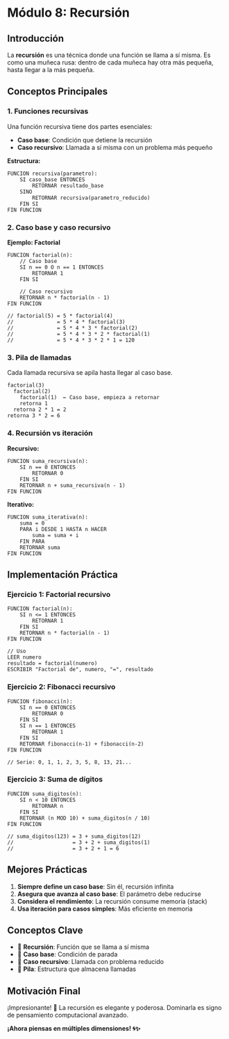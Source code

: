 # Módulo 8: Recursión

## Introducción

La **recursión** es una técnica donde una función se llama a sí misma. Es como una muñeca rusa: dentro de cada muñeca hay otra más pequeña, hasta llegar a la más pequeña.

## Conceptos Principales

### 1. Funciones recursivas

Una función recursiva tiene dos partes esenciales:
- **Caso base**: Condición que detiene la recursión
- **Caso recursivo**: Llamada a sí misma con un problema más pequeño

**Estructura:**
```
FUNCION recursiva(parametro):
    SI caso_base ENTONCES
        RETORNAR resultado_base
    SINO
        RETORNAR recursiva(parametro_reducido)
    FIN SI
FIN FUNCION
```

### 2. Caso base y caso recursivo

**Ejemplo: Factorial**
```
FUNCION factorial(n):
    // Caso base
    SI n == 0 O n == 1 ENTONCES
        RETORNAR 1
    FIN SI
    
    // Caso recursivo
    RETORNAR n * factorial(n - 1)
FIN FUNCION

// factorial(5) = 5 * factorial(4)
//              = 5 * 4 * factorial(3)
//              = 5 * 4 * 3 * factorial(2)
//              = 5 * 4 * 3 * 2 * factorial(1)
//              = 5 * 4 * 3 * 2 * 1 = 120
```

### 3. Pila de llamadas

Cada llamada recursiva se apila hasta llegar al caso base.

```
factorial(3)
  factorial(2)
    factorial(1)  ← Caso base, empieza a retornar
    retorna 1
  retorna 2 * 1 = 2
retorna 3 * 2 = 6
```

### 4. Recursión vs iteración

**Recursivo:**
```
FUNCION suma_recursiva(n):
    SI n == 0 ENTONCES
        RETORNAR 0
    FIN SI
    RETORNAR n + suma_recursiva(n - 1)
FIN FUNCION
```

**Iterativo:**
```
FUNCION suma_iterativa(n):
    suma = 0
    PARA i DESDE 1 HASTA n HACER
        suma = suma + i
    FIN PARA
    RETORNAR suma
FIN FUNCION
```

## Implementación Práctica

### Ejercicio 1: Factorial recursivo

```
FUNCION factorial(n):
    SI n <= 1 ENTONCES
        RETORNAR 1
    FIN SI
    RETORNAR n * factorial(n - 1)
FIN FUNCION

// Uso
LEER numero
resultado = factorial(numero)
ESCRIBIR "Factorial de", numero, "=", resultado
```

### Ejercicio 2: Fibonacci recursivo

```
FUNCION fibonacci(n):
    SI n == 0 ENTONCES
        RETORNAR 0
    FIN SI
    SI n == 1 ENTONCES
        RETORNAR 1
    FIN SI
    RETORNAR fibonacci(n-1) + fibonacci(n-2)
FIN FUNCION

// Serie: 0, 1, 1, 2, 3, 5, 8, 13, 21...
```

### Ejercicio 3: Suma de dígitos

```
FUNCION suma_digitos(n):
    SI n < 10 ENTONCES
        RETORNAR n
    FIN SI
    RETORNAR (n MOD 10) + suma_digitos(n / 10)
FIN FUNCION

// suma_digitos(123) = 3 + suma_digitos(12)
//                   = 3 + 2 + suma_digitos(1)
//                   = 3 + 2 + 1 = 6
```

## Mejores Prácticas

1. **Siempre define un caso base**: Sin él, recursión infinita
2. **Asegura que avanza al caso base**: El parámetro debe reducirse
3. **Considera el rendimiento**: La recursión consume memoria (stack)
4. **Usa iteración para casos simples**: Más eficiente en memoria

## Conceptos Clave

- 🔑 **Recursión**: Función que se llama a sí misma
- 🔑 **Caso base**: Condición de parada
- 🔑 **Caso recursivo**: Llamada con problema reducido
- 🔑 **Pila**: Estructura que almacena llamadas

## Motivación Final

¡Impresionante! 🎉 La recursión es elegante y poderosa. Dominarla es signo de pensamiento computacional avanzado.

**¡Ahora piensas en múltiples dimensiones! 🌀✨**
